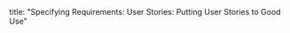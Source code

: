 <frontmatter>
title: "Specifying Requirements: User Stories: Putting User Stories to Good Use"
</frontmatter>

<include src="unit-inPage-asFlat.md" boilerplate />

